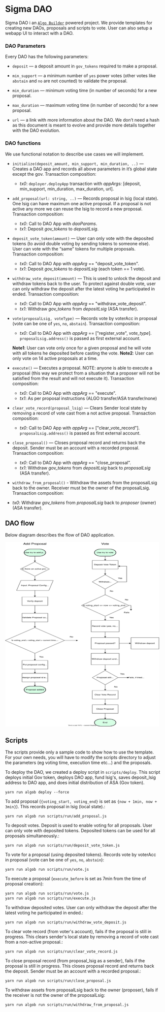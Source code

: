 # Sigma DAO

Sigma DAO i an [`Algo Builder`](https://algobuilder.dev) powered project. We provide templates for creating new DAOs, proposals and scripts to vote. User can also setup a webapp UI to interact with a DAO.

### DAO Parameters

Every DAO has the following parameters:

- `deposit` — a deposit amount in `gov_tokens` required to make a proposal.

- `min_support` — a minimum number of `yes` power votes (other votes like `abstain` and `no` are not counted) to validate the proposal.

- `min_duration` — minimum voting time (in number of seconds) for a new proposal.

- `max_duration` — maximum voting time (in number of seconds) for a new proposal.

- `url` — a link with more information about the DAO. We don’t need a hash as this document is meant to evolve and provide more details together with the DAO evolution.

### DAO functions

We use functional notation to describe use cases we will implement.

- `initialize(deposit_amount, min_support, min_duration, ..)` — Creates a DAO app and records all above parameters in it’s global state except the gov. Transaction composition:

  - _tx0_: `deployer.deployApp` transaction with _appArgs:_ [deposit, min_support, min_duration, max_duration, url].

- `add_proposal(url: string, ..)` — Records proposal in lsig (local state). One lsig can have maximum one active proposal. If a proposal is not active any more we can reuse the lsig to record a new proposal. Transaction composition:

  - _tx0_: Call to DAO App with _daoParams_.
  - _tx1_: Deposit _gov_tokens_ to _depositLsig_.

- `deposit_vote_token(amount)` — User can only vote with the deposited tokens (to avoid double voting by sending tokens to someone else). User can vote with the “same” tokens for multiple proposals. Transaction composition:

  - _tx0_: Call to DAO App with _appArg_ == "deposit_vote_token".
  - _tx1_: Deposit _gov_tokens_ to _depositLsig_ (each token == 1 vote).

- `withdraw_vote_deposit(amount)` — This is used to unlock the deposit and withdraw tokens back to the user. To protect against double vote, user can only withdraw the deposit after the latest voting he participated in ended. Transaction composition:

  - _tx0_: Call to DAO App with _appArg_ == "withdraw_vote_deposit".
  - _tx1_: Withdraw _gov_tokens_ from _depositLsig_ (ASA transfer).

- `vote(proposalLsig, voteType)` — Records vote by voterAcc in proposal (vote can be one of `yes`, `no`, `abstain`). Transaction composition:

  - _tx0_: Call to DAO App with _appArg_ == ["register_vote", *vote_type*]. `proposalLsig.address()` is passed as first external account.

  **Note1**: User can vote only once for a given proposal and he will vote with all tokens he deposited before casting the vote.
  **Note2**: User can only vote on 14 active proposals at a time.

- `execute()` — Executes a proposal. NOTE: anyone is able to execute a proposal (this way we protect from a situation that a proposer will not be satisfied from the result and will not execute it). Transaction composition:

  - _tx0_: Call to DAO App with _appArg_ == "execute".
  - _tx1_: As per proposal instructions (ALGO transfer/ASA transfer/none)

- `clear_vote_record(proposal_lsig)` — Clears Sender local state by removing a record of vote cast from a not active proposal. Transaction composition:

  - _tx0_: Call to DAO App with _appArg_ == ["clear_vote_record"]. `proposalLsig.address()` is passed as first external account.

- `close_proposal()` — Closes proposal record and returns back the deposit. Sender must be an account with a recorded proposal. Transaction composition:

  - _tx0_: Call to DAO App with _appArg_ == "close_proposal".
  - _tx1_: Withdraw _gov_tokens_ from _depositLsig_ back to _proposalLsig_ (ASA transfer).

- `withdraw_from_proposal()` - Withdraw the assets from the proposalLsig back to the owner. Receiver must be the owner of the proposalLsig. Transaction composition:
- _tx0_: Withdraw _gov_tokens_ from _proposalLsig_ back to _proposer_ (owner) (ASA transfer).

## DAO flow

Below diagram describes the flow of DAO application.

<img src="./docs/DAO-Flow.svg" height="600" width="500" title="DAO flow" />

## Scripts

The scripts provide only a sample code to show how to use the template. For your own needs, you will have to modify the scripts directory to adjust the parameters (eg voting time, execution time etc...) and the proposals.

To deploy the DAO, we created a deploy script in `scripts/deploy`. This script deploys initial Gov token, deploys DAO app, fund lsig's, saves deposit_lsig address to DAO app, and does initial distribution of ASA (Gov token).

    yarn run algob deploy --force

To add proposal (`{voting_start, voting_end}` is set as `{now + 1min, now + 3min}`). This records proposal in lsig (local state).:

    yarn run algob run scripts/run/add_proposal.js

To deposit votes. Deposit is used to enable voting for all proposals. User can only vote with deposited tokens. Deposited tokens can be used for all proposals simultaneously.:

    yarn run algob run scripts/run/deposit_vote_token.js

To vote for a proposal (using deposited tokens). Records vote by voterAcc in proposal (vote can be one of `yes`, `no`, `abstain`):

    yarn run algob run scripts/run/vote.js

To execute a proposal (`execute_before` is set as 7min from the time of proposal creation):

    yarn run algob run scripts/run/vote.js
    yarn run algob run scripts/run/execute.js

To withdraw deposited votes. User can only withdraw the deposit after the latest voting he participated in ended.:

    yarn run algob run scripts/run/withdraw_vote_deposit.js

To clear vote record (from voter's account), fails if the proposal is still in progress. This clears sender's local state by removing a record of vote cast from a non-active proposal.:

    yarn run algob run scripts/run/clear_vote_record.js

To close proposal record (from proposal_lsig as a sender), fails if the proposal is still in progress. This closes proposal record and returns back the deposit. Sender must be an account with a recorded proposal.:

    yarn run algob run scripts/run/close_proposal.js

To withdraw assets from proposalLsig back to the owner (proposer), fails if the receiver is not the owner of the proposalLsig:

    yarn run algob run scripts/run/withdraw_from_proposal.js
